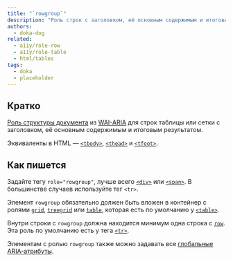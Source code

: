 ```yaml
---
title: "`rowgroup`"
description: "Роль строк с заголовком, её основным содержимым и итоговым результатом в таблице или сетке."
authors:
  - doka-dog
related:
  - a11y/role-row
  - a11y/role-table
  - html/tables
tags:
  - doka
  - placeholder
---
```


## Кратко

[Роль структуры документа](/a11y/aria-roles/#roli-struktury-dokumenta) из [WAI-ARIA](/a11y/aria-intro/#specifikaciya) для строк таблицы или сетки с заголовком, её основным содержимым и итоговым результатом.

Эквиваленты в HTML — [`<tbody>`](/html/tables/#tbody), [`<thead>`](/html/tables/#thead) и [`<tfoot>`](/html/tables/#tfoot).

## Как пишется

Задайте тегу `role="rowgroup"`, лучше всего [`<div>`](/html/div/) или [`<span>`](/html/span/). В большинстве случаев используйте тег `<tr>`.

Элемент `rowgroup` обязательно должен быть вложен в контейнер с ролями [`grid`](/a11y/role-grid/), [`treegrid`](/a11y/role-treegrid/) или [`table`](/a11y/role-table/), которая есть по умолчанию у [`<table>`](/html/tables/).

Внутри строки с `rowgroup` должна находится минимум одна строка с [`row`](/a11y/role-row/). Эта роль по умолчанию есть у тега [`<tr>`](/html/tables/#tr).

Элементам с ролью `rowgroup` также можно задавать все [глобальные ARIA-атрибуты](/a11y/aria-attrs/#globalnye-atributy).
